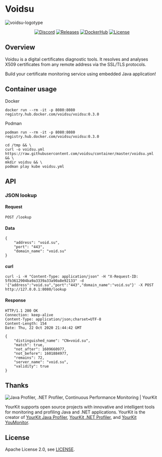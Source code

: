 # Voidsu

![voidsu-logotype](https://repository-images.githubusercontent.com/301179117/f4549580-14cc-11eb-9c63-3319c14221b9)

<p align="center">
<a href="https://discord.gg/33bAHde"><img src="https://img.shields.io/static/v1?logo=discord&label=&message=Discord&color=36393f&style=flat-square" alt="Discord"></a>
<a href="https://github.com/voidsu/voidsu/releases/latest"><img src="https://img.shields.io/github/release/voidsu/voidsu.svg?style=flat-square" alt="Releases"></a>
<a href="https://hub.docker.com/r/voidsu/voidsu"><img src="https://img.shields.io/static/v1?label=Docker&message=Hub&color=2496ED&logo=docker&logoColor=white&style=flat-square" alt="DockerHub"></a>
<a href="https://github.com/voidsu/voidsu/blob/master/LICENSE"><img src="https://img.shields.io/github/license/voidsu/voidsu.svg?style=flat-square" alt="License"></a>
</p>

## Overview
Voidsu is a digital certificates diagnostic tools.
It resolves and analyses X509 certificates from any remote address via the SSL/TLS protocols.

Build your certificate monitoring service using embedded Java application!

## Container usage

Docker
```shell script
docker run --rm -it -p 8080:8080 registry.hub.docker.com/voidsu/voidsu:0.3.0
```

Podman
```shell script
podman run --rm -it -p 8080:8080 registry.hub.docker.com/voidsu/voidsu:0.3.0
```

```shell script
cd /tmp && \
curl -o voidsu.yml https://raw.githubusercontent.com/voidsu/container/master/voidsu.yml && \
mkdir voidsu && \
podman play kube voidsu.yml
```

## API
### JSON lookup
#### Request
```
POST /lookup
```

#### Data
```
{
    "address": "void.su",
    "port": "443",
    "domain_name": "void.su"
}
```

#### curl
```shell script
curl -i -H "Content-Type: application/json" -H "X-Request-ID: 5fb3612904ba9a3339a33a90a8e92133" -d '{"address":"void.su","port":"443","domain_name":"void.su"}' -X POST http://127.0.0.1:8080/lookup
```

#### Response
```http request
HTTP/1.1 200 OK
Connection: keep-alive
Content-Type: application/json;charset=UTF-8
Content-Length: 154
Date: Thu, 22 Oct 2020 21:44:42 GMT

{
    "distinguished_name": "CN=void.su",
    "match": true,
    "not_after": 1609660977,
    "not_before": 1601884977,
    "remains": 72,
    "server_name": "void.su",
    "validity": true
}
```

## Thanks
![Java Profiler, .NET Profiler, Continuous Performance Monitoring | YourKit](https://www.yourkit.com/images/yklogo.png)

YourKit supports open source projects with innovative and intelligent tools
for monitoring and profiling Java and .NET applications.
YourKit is the creator of [YourKit Java Profiler](https://www.yourkit.com/java/profiler/),
[YourKit .NET Profiler](https://www.yourkit.com/.net/profiler/),
and [YourKit YouMonitor](https://www.yourkit.com/youmonitor/).

## License
Apache License 2.0, see [LICENSE](https://github.com/voidsu/voidsu/blob/master/LICENSE).
